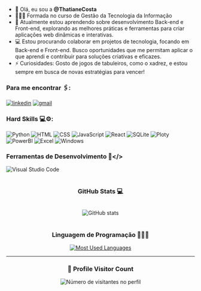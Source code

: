 - 👋 Olá, eu sou a **@ThatianeCosta**
- 👩🏻‍🎓 Formada no curso de Gestão da Tecnologia da Informação
- 🌱 Atualmente estou aprendendo sobre desenvolvimento Back-end e Front-end, explorando as melhores práticas e ferramentas para criar aplicações web dinâmicas e interativas.
- 💻 Estou procurando colaborar em projetos de tecnologia, focando em Back-end e Front-end. Busco oportunidades que me permitam aplicar o que aprendi e contribuir para soluções criativas e eficazes.
- ⚡ Curiosidades: Gosto de jogos de tabuleiros, como o xadrez, e estou sempre em busca de novas estratégias para vencer!


### Para me encontrar 🖇:

[![linkedin](https://img.shields.io/badge/LinkedIn-0077B5?style=for-the-badge&logo=linkedin&logoColor=white)](https://www.linkedin.com/in/thatiane-costa)
[![gmail](https://img.shields.io/badge/Gmail-D14836?style=for-the-badge&logo=gmail&logoColor=white)](thatianecosta09@gmail.com)

### Hard Skills 💻⚙:

![Python](https://img.shields.io/badge/Python-FFD43B?style=for-the-badge&logo=python&logoColor=blue)
![HTML](https://img.shields.io/badge/HTML5-E34F26?style=for-the-badge&logo=html5&logoColor=white)
![CSS](https://img.shields.io/badge/CSS3-1572B6?style=for-the-badge&logo=css3&logoColor=white)
![JavaScript](https://img.shields.io/badge/JavaScript-323330?style=for-the-badge&logo=javascript&logoColor=F7DF1E)
![React](https://img.shields.io/badge/React-20232A?style=for-the-badge&logo=react&logoColor=61DAFB)
![SQLite](https://img.shields.io/badge/Sqlite-003B57?style=for-the-badge&logo=sqlite&logoColor=white)
![Ploty](https://img.shields.io/badge/Plotly-239120?style=for-the-badge&logo=plotly&logoColor=white)
![PowerBI](https://img.shields.io/badge/PowerBI-F2C811?style=for-the-badge&logo=Power%20BI&logoColor=white)
![Excel](https://img.shields.io/badge/Microsoft_Excel-217346?style=for-the-badge&logo=microsoft-excel&logoColor=white)
![Windows](https://img.shields.io/badge/Windows-017AD7?style=for-the-badge&logo=windows&logoColor=white)

### Ferramentas de Desenvolvimento 🔨</>
![Visual Studio Code](https://img.shields.io/badge/Visual%20Studio%20Code-0078d7.svg?style=for-the-badge&logo=visual-studio-code&logoColor=white)

#

<div style="text-align: center;" align="center">
  <h3> GitHub Stats 💻</h3>
  <br>
  <img src="https://github-readme-stats-git-masterrstaa-rickstaa.vercel.app/api?username=ThatianeCosta&hide_title=true&show_icons=true&include_all_commits=false&count_private=true&line_height=25&hide=issues&bg_color=000&title_color=FF00F6&text_color=FFF&border_radius=3&border_color=36123c&icon_color=FF00F6&theme=jolly" alt="GitHub stats">

#
<div align="center">
  <h3><b>Linguagem de Programação 👩🏻‍💻 </b></h3>
</div>

  <a href="https://github.com/ThatianeCosta/github-readme-stats">
    <img src="https://github-readme-stats-git-masterrstaa-rickstaa.vercel.app/api/top-langs/?username=ThatianeCosta&line_height=10&card_width=290&layout=compact&hide_title=false&count_private=true&langs_count=4&show_icons=true&title_color=FF00F6&hide=html,scss,less&bg_color=000&text_color=8B8B8B&border_radius=3&border_color=561760&count_private=true" alt="Most Used Languages">
  </a>

  ---

<div align="center">
  <h3><b>📍 Profile Visitor Count</b></h3>
</div>

<p align="center">
  <img
    src="https://profile-counter.glitch.me/ThatianeCosta/count.svg"
    alt="Número de visitantes no perfil"
  />
</p>
<!---
ThatianeCosta/ThatianeCosta is a ✨ special ✨ repository because its `README.md` (this file) appears on your GitHub profile.
You can click the Preview link to take a look at your changes.
--->
